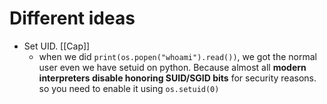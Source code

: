 # Different ideas
- Set UID. [[Cap]]
	- when we did `print(os.popen("whoami").read())`, we got the normal user even we have setuid on python. Because almost all **modern interpreters disable honoring SUID/SGID bits** for security reasons. so you need to enable it using `os.setuid(0)`
